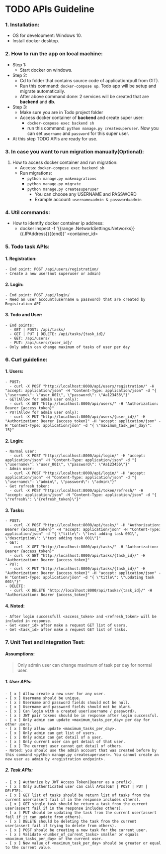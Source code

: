 # TODO APIs Guideline

### 1. Installation:

- OS for development: Windows 10.
- Install docker desktop.

### 2. How to run the app on local machine:

- Step 1:
  - Start docker on windows.
- Step 2:
  - Cd to folder that contains source code of application(pull from GIT).
  - Run this command: `docker-compose up`. Todo app will be setup and migrate automatically.
  - After above command done: 2 services will be created that are **backend** and **db**.
- Step 3:
  - Make sure you are in Todo project folder
  - Access docker container of **backend** and create super user:
    - `docker-compose exec backend sh`
    - run this command: `python manage.py createsuperuser`. Now you can set `username` and `password` for this super user.
- At this step TODO APIs are ready for use.

### 3. In case you want to run migration manually(Optional):

1.  How to access docker container and run migration:
    - Access: `docker-compose exec backend sh`
    - Run migrations:
      - `python manage.py makemigrations`
      - `python manage.py migrate`
      - `python manage.py createsuperuser`
        - You can choose any USERNAME and PASSWORD
        - Example account: `username=admin & password=admin`

### 4. Util commands:

- How to identify docker container ip address:
  - docker inspect -f '{{range .NetworkSettings.Networks}}{{.IPAddress}}{{end}}' <container_id>

### 5. Todo task APIs:

#### 1. Registration:

    - End point: POST /api/users/registration/
    - Create a new user(not superuser or admin)

#### 2. Login:

    - End point: POST /api/login/
    - Need an user account(username & password) that are created by Registration API

#### 3. Todo and User:

    - End points:
      - GET | POST: /api/tasks/
      - GET | PUT | DELETE: /api/tasks/{task_id}/
      - GET: /api/users/
      - PUT: /api/users/{user_id}/
    - Only admin can change maximum of tasks of user per day

### 6. Curl guideline:

#### 1. Users:

    - POST:
      - curl -X POST "http://localhost:8000/api/users/registration/" -H "accept: application/json" -H "Content-Type: application/json" -d "{ \"username\": \"user_001\", \"password\": \"Aa123456\"}"
    - GET(Allow for admin user only):
      - curl -X GET "http://localhost:8000/api/users/" -H "Authorization: Bearer {access_token}"
    - PUT(Allow for admin user only):
      - curl -X PUT "http://localhost:8000/api/users/{user_id}/" -H "Authorization: Bearer {access_token}" -H "accept: application/json" -H "Content-Type: application/json" -d "{ \"maximum_task_per_day\": 15}"

#### 2. Login:

    - Normal user:
      - curl -X POST "http://localhost:8000/api/login/" -H "accept: application/json" -H "Content-Type: application/json" -d "{ \"username\": \"user_001\", \"password\": \"Aa123456\"}"
    - Admin user:
      - curl -X POST "http://localhost:8000/api/login/" -H "accept: application/json" -H "Content-Type: application/json" -d "{ \"username\": \"admin\", \"password\": \"admin\"}"
    - Get refresh_token:
      - curl -X POST "http://localhost:8000/api/token/refresh/" -H "accept: application/json" -H "Content-Type: application/json" -d "{ \"refresh\": \"{refresh_token}\"}"

#### 3. Tasks:

    - POST:
      - curl -X POST "http://localhost:8000/api/tasks/" -H "Authorization: Bearer {access_token}" -H "accept: application/json" -H "Content-Type: application/json" -d "{ \"title\": \"test adding task 001\", \"description\": \"test adding task 001\"}"
    - GET:
      - curl -X GET "http://localhost:8000/api/tasks/" -H "Authorization: Bearer {access_token}"
      - curl -X GET "http://localhost:8000/api/tasks/{task_id}/" -H "Authorization: Bearer {access_token}"
    - PUT:
      - curl -X PUT "http://localhost:8000/api/tasks/{task_id}/" -H "Authorization: Bearer {access_token}" -H "accept: application/json" -H "Content-Type: application/json" -d "{ \"title\": \"updating task 001\"}"
    - DELETE:
      - curl -X DELETE "http://localhost:8000/api/tasks/{task_id}/" -H "Authorization: Bearer {access_token}"

#### 4. Noted:

    - After login successfull <access_token> and <refresh_token> will be included in response.
    - Get <user_id> after make a request GET list of users.
    - Get <task_id> after make a request GET list of tasks.

### 7. Unit Test and Integration Test:

#### Assumptions:

> Only admin user can change maximum of task per day for normal user.

##### 1. User APIs:

    - [ x ] Allow create a new user for any user.
    - [ x ] Username should be unique.
    - [ x ] Username and password fields should not be null.
    - [ x ] Username and password fields should not be blank.
    - [ x ] Can login with a created user(username / password).
    - [ x ] JWT pair tokens should be in response after login successful.
    - [ x ] Only admin can update <maximum_tasks_per_day> per day for other users.
    - [ x ] Only allow update <maximum_tasks_per_day>.
    - [ x ] Only admin can get list of users.
    - [ x ] Only admin can get detail of a user.
    - [ x ] Only current user can get detail of that user.
    - [ x ] The current user cannot get detail of others.
    - Noted: you should use the admin account that was created before by this command <python manage.py createsuperuser>. You cannot create an new user as admin by <registration endpoint>.

##### 2. Task APIs:

    - [ x ] Authorize by JWT Access Token(Bearer as a prefix).
    - [ x ] Only authenticated user can call APIs(GET | POST | PUT | DELETE).
    - [ x ] GET list of tasks should be return list of tasks from the current user(assert fail if in the response includes others).
    - [ x ] GET single task should be return a task from the current user(assert fail if in the response includes others).
    - [ x ] PUT should be updating the task from the current user(assert fail if it can update from others).
    - [ x ] DELETE should be deleting the task from the current user(assert fail if trying to delete from others).
    - [ x ] POST should be creating a new task for the current user.
    - [ x ] Validate <number_of_current_tasks> smaller or equals <maximum_tasks_per_day> of the current user.
    - [ x ] New value of <maximum_task_per_day> should be greater or equal to the current value.

